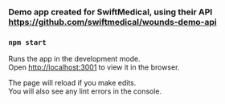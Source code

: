 ### Demo app created for SwiftMedical, using their API https://github.com/swiftmedical/wounds-demo-api

### `npm start`

Runs the app in the development mode.<br>
Open [http://localhost:3001](http://localhost:3001) to view it in the browser.

The page will reload if you make edits.<br>
You will also see any lint errors in the console.


